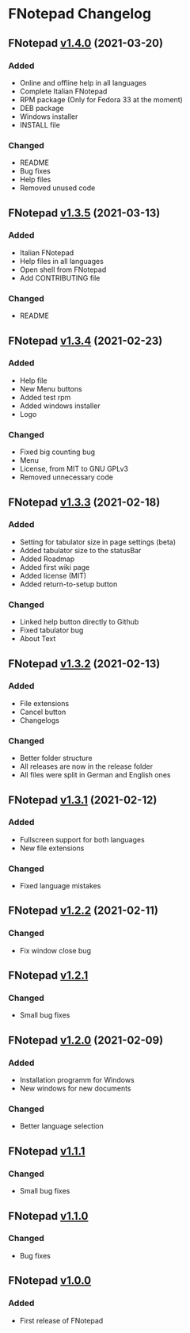 # FNotepad Changelog

## FNotepad [v1.4.0][0] (2021-03-20)

### Added
- Online and offline help in all languages
- Complete Italian FNotepad
- RPM package (Only for Fedora 33 at the moment)
- DEB package
- Windows installer
- INSTALL file

### Changed
- README
- Bug fixes
- Help files
- Removed unused code


## FNotepad [v1.3.5][11] (2021-03-13)

### Added
- Italian FNotepad
- Help files in all languages
- Open shell from FNotepad
- Add CONTRIBUTING file

### Changed
- README


## FNotepad [v1.3.4][10] (2021-02-23)

### Added
- Help file
- New Menu buttons
- Added test rpm
- Added windows installer
- Logo

### Changed
- Fixed big counting bug
- Menu
- License, from MIT to GNU GPLv3
- Removed unnecessary code


## FNotepad [v1.3.3][9] (2021-02-18)

### Added
- Setting for tabulator size in page settings (beta)
- Added tabulator size to the statusBar
- Added Roadmap 
- Added first wiki page
- Added license (MIT)
- Added return-to-setup button

### Changed
- Linked help button directly to Github
- Fixed tabulator bug
- About Text


## FNotepad [v1.3.2][8] (2021-02-13)

### Added
- File extensions
- Cancel button
- Changelogs

### Changed
- Better folder structure
- All releases are now in the release folder
- All files were split in German and English ones


## FNotepad [v1.3.1][7] (2021-02-12)

### Added
- Fullscreen support for both languages
- New file extensions

### Changed
- Fixed language mistakes


## FNotepad [v1.2.2][6] (2021-02-11)

### Changed
- Fix window close bug


## FNotepad [v1.2.1][5]

### Changed
- Small bug fixes


## FNotepad [v1.2.0][4] (2021-02-09)

### Added
- Installation programm for Windows
- New windows for new documents

### Changed
- Better language selection


## FNotepad [v1.1.1][3]

### Changed
- Small bug fixes


## FNotepad [v1.1.0][2]

### Changed
- Bug fixes


## FNotepad [v1.0.0][1]

### Added
- First release of FNotepad


[0]: https://github.com/fantastic-octo-garbanzo/FNotepad/tree/main/release/latest
[11]: https://github.com/fantastic-octo-garbanzo/FNotepad/tree/main/release/v1.3.5
[10]: https://github.com/fantastic-octo-garbanzo/FNotepad/tree/main/release/v1.3.4
[9]: https://github.com/fantastic-octo-garbanzo/FNotepad/tree/main/release/v1.3.3
[8]: https://github.com/fantastic-octo-garbanzo/FNotepad/tree/main/release/v1.3.2
[7]: https://github.com/fantastic-octo-garbanzo/FNotepad/tree/main/release/v1.3.1
[6]: https://github.com/fantastic-octo-garbanzo/FNotepad/tree/main/release/v1.2.2
[5]: https://github.com/fantastic-octo-garbanzo/FNotepad/tree/main/release/v1.2.1
[4]: https://github.com/fantastic-octo-garbanzo/FNotepad/tree/main/release/v1.2.0
[3]: https://github.com/fantastic-octo-garbanzo/FNotepad/tree/main/release/v1.1.1
[2]: https://github.com/fantastic-octo-garbanzo/FNotepad/tree/main/release/v1.1.0
[1]: https://github.com/fantastic-octo-garbanzo/FNotepad/tree/main/release/v1.0.0






